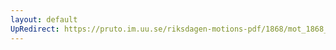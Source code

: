 ```yaml
---
layout: default
UpRedirect: https://pruto.im.uu.se/riksdagen-motions-pdf/1868/mot_1868__ak__102/mot_1868__ak__102-002.pdf
---
```


